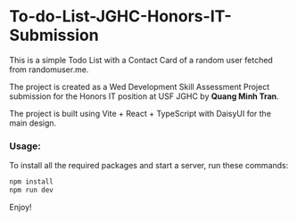 # To-do-List-JGHC-Honors-IT-Submission

This is a simple Todo List with a Contact Card of a random user fetched from randomuser.me. 

The project is created as a Wed Development Skill Assessment Project submission for the Honors IT position at USF JGHC by **Quang Minh Tran**.

The project is built using Vite + React + TypeScript with DaisyUI for the main design.

### Usage:

To install all the required packages and start a server, run these commands:
```bash
npm install
npm run dev
```

Enjoy!



